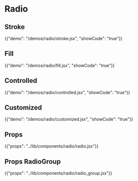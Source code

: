 # Radio

## Stroke

{{"demo": "/demos/radio/stroke.jsx", "showCode": "true"}}

## Fill

{{"demo": "/demos/radio/fill.jsx", "showCode": "true"}}

## Controlled

{{"demo": "/demos/radio/controlled.jsx", "showCode": "true"}}

## Customized

{{"demo": "/demos/radio/customized.jsx", "showCode": "true"}}

## Props

{{"props": "../lib/components/radio/radio.jsx"}}

## Props RadioGroup

{{"props": "../lib/components/radio/radio_group.jsx"}}